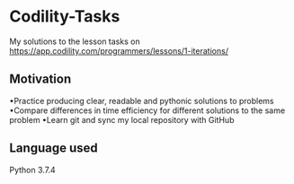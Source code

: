 # Codility-Tasks
My solutions to the lesson tasks on https://app.codility.com/programmers/lessons/1-iterations/

## Motivation 
•Practice producing clear, readable and pythonic solutions to problems
•Compare differences in time efficiency for different solutions to the same problem
•Learn git and sync my local repository with GitHub

## Language used
Python 3.7.4
